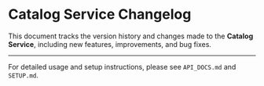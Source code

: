 # Catalog Service Changelog

This document tracks the version history and changes made to the **Catalog Service**, including new features, improvements, and bug fixes.


---
For detailed usage and setup instructions, please see `API_DOCS.md` and `SETUP.md`.
